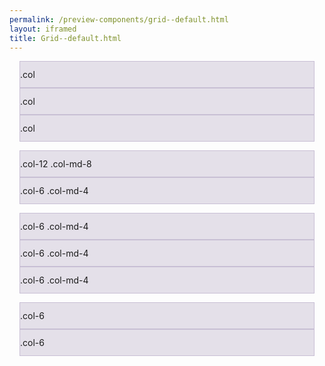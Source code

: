 ```yaml
--- 
permalink: /preview-components/grid--default.html
layout: iframed 
title: Grid--default.html
---
```

<div class="grid-example">
    <div class="container">
        <div class="row">
            <div class="col">
                .col
            </div>
            <div class="col">
                .col
            </div>
            <div class="col">
                .col
            </div>
        </div>
    </div>
</div>

<!-- Stack the columns on mobile by making one full-width and the other half-width -->
<div class="grid-example">
    <div class="container">
        <div class="row">
            <div class="col-12 col-md-8">.col-12 .col-md-8</div>
            <div class="col-6 col-md-4">.col-6 .col-md-4</div>
        </div>
    </div>
</div>

<!-- Columns start at 50% wide on mobile and bump up to 33.3% wide on desktop -->
<div class="grid-example">
    <div class="container">
        <div class="row">
            <div class="col-6 col-md-4">.col-6 .col-md-4</div>
            <div class="col-6 col-md-4">.col-6 .col-md-4</div>
            <div class="col-6 col-md-4">.col-6 .col-md-4</div>
        </div>
    </div>
</div>

<!-- Columns are always 50% wide, on mobile and desktop -->
<div class="grid-example">
    <div class="container">
        <div class="row">
            <div class="col-6">.col-6</div>
            <div class="col-6">.col-6</div>
        </div>
    </div>
</div>

<style scoped>
    .grid-example {
        margin-bottom: 1em;
        padding-left: 16px;
        padding-right: 16px;
    }

    .grid-example .row>.col,
    .grid-example .row>[class^=col-] {
        padding-top: .75rem;
        padding-bottom: .75rem;
        background-color: rgba(86, 61, 124, .15);
        border: 1px solid rgba(86, 61, 124, .2);
    }
</style>